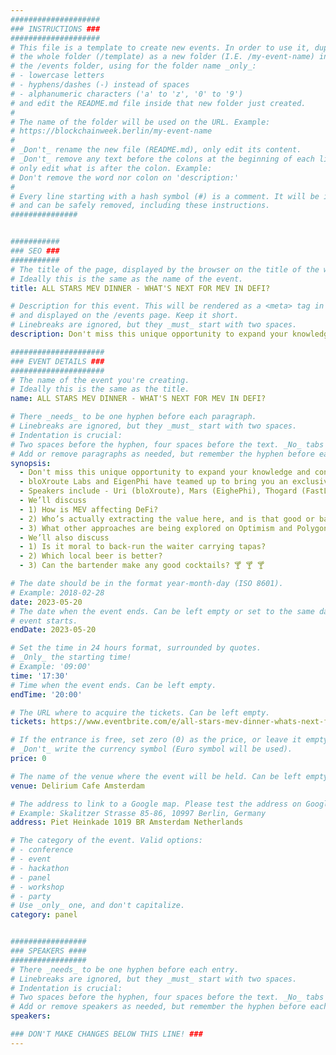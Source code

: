 ```yaml
---
####################
### INSTRUCTIONS ###
####################
# This file is a template to create new events. In order to use it, duplicate
# the whole folder (/template) as a new folder (I.E. /my-event-name) inside of
# the /events folder, using for the folder name _only_:
# - lowercase letters
# - hyphens/dashes (-) instead of spaces
# - alphanumeric characters ('a' to 'z', '0' to '9')
# and edit the README.md file inside that new folder just created.
#
# The name of the folder will be used on the URL. Example:
# https://blockchainweek.berlin/my-event-name
#
# _Don't_ rename the new file (README.md), only edit its content.
# _Don't_ remove any text before the colons at the beginning of each line,
# only edit what is after the colon. Example:
# Don't remove the word nor colon on 'description:'
#
# Every line starting with a hash symbol (#) is a comment. It will be ignored
# and can be safely removed, including these instructions.
###############


###########
### SEO ###
###########
# The title of the page, displayed by the browser on the title of the window.
# Ideally this is the same as the name of the event.
title: ALL STARS MEV DINNER - WHAT'S NEXT FOR MEV IN DEFI?

# Description for this event. This will be rendered as a <meta> tag in the HTML,
# and displayed on the /events page. Keep it short.
# Linebreaks are ignored, but they _must_ start with two spaces.
description: Don't miss this unique opportunity to expand your knowledge and connect with some of the brightest minds in the world of MEV and DeFi trading!

#####################
### EVENT DETAILS ###
#####################
# The name of the event you're creating.
# Ideally this is the same as the title.
name: ALL STARS MEV DINNER - WHAT'S NEXT FOR MEV IN DEFI?

# There _needs_ to be one hyphen before each paragraph.
# Linebreaks are ignored, but they _must_ start with two spaces.
# Indentation is crucial:
# Two spaces before the hyphen, four spaces before the text. _No_ tabs allowed.
# Add or remove paragraphs as needed, but remember the hyphen before each entry.
synopsis:
  - Don't miss this unique opportunity to expand your knowledge and connect with some of the brightest minds in the world of MEV and DeFi trading! 
  - bloXroute Labs and EigenPhi have teamed up to bring you an exclusive workshop and networking All-Stars dinner where you'll have the chance to rub shoulders with renowned DeFi trading experts and hear presentations on the latest MEV trends! 
  - Speakers include - Uri (bloXroute), Mars (EighePhi), Thogard (FastLane), Luis (Shutter), Julian Ma (Ethereum Foundation), Proto (OP Labs). 
  - We’ll discuss
  - 1) How is MEV affecting DeFi? 
  - 2) Who’s actually extracting the value here, and is that good or bad? 
  - 3) What other approaches are being explored on Optimism and Polygon and by Shutter? 
  - We’ll also discuss
  - 1) Is it moral to back-run the waiter carrying tapas?
  - 2) Which local beer is better? 
  - 3) Can the bartender make any good cocktails? 🍸 🍸 🍸

# The date should be in the format year-month-day (ISO 8601).
# Example: 2018-02-28
date: 2023-05-20
# The date when the event ends. Can be left empty or set to the same day the
# event starts.
endDate: 2023-05-20

# Set the time in 24 hours format, surrounded by quotes.
# _Only_ the starting time!
# Example: '09:00'
time: '17:30'
# Time when the event ends. Can be left empty.
endTime: '20:00'

# The URL where to acquire the tickets. Can be left empty.
tickets: https://www.eventbrite.com/e/all-stars-mev-dinner-whats-next-for-mev-in-defi-tickets-619044277097

# If the entrance is free, set zero (0) as the price, or leave it empty.
# _Don't_ write the currency symbol (Euro symbol will be used).
price: 0

# The name of the venue where the event will be held. Can be left empty.
venue: Delirium Cafe Amsterdam

# The address to link to a Google map. Please test the address on Google Maps.
# Example: Skalitzer Strasse 85-86, 10997 Berlin, Germany
address: Piet Heinkade 1019 BR Amsterdam Netherlands

# The category of the event. Valid options:
# - conference
# - event
# - hackathon
# - panel
# - workshop
# - party
# Use _only_ one, and don't capitalize.
category: panel


#################
### SPEAKERS ####
#################
# There _needs_ to be one hyphen before each entry.
# Linebreaks are ignored, but they _must_ start with two spaces.
# Indentation is crucial:
# Two spaces before the hyphen, four spaces before the text. _No_ tabs allowed.
# Add or remove speakers as needed, but remember the hyphen before each entry.
speakers:

### DON'T MAKE CHANGES BELOW THIS LINE! ###
---
```


<!-- ### DON'T MAKE CHANGES BELOW THIS LINE! ### -->

<Event-Content/>
